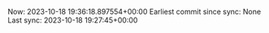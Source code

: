 Now: 2023-10-18 19:36:18.897554+00:00 Earliest commit since sync: None Last sync: 2023-10-18 19:27:45+00:00

